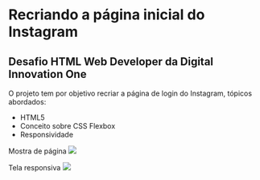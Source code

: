 # Recriando a página inicial do Instagram
## Desafio HTML Web Developer da Digital Innovation One
O projeto tem por objetivo recriar a página de login do Instagram, tópicos abordados:
 - HTML5
 - Conceito sobre CSS Flexbox
 - Responsividade

Mostra de página
![](https://i.imgur.com/nozeYJh.png)

Tela responsiva
![](https://i.imgur.com/kug8wt4.png)
